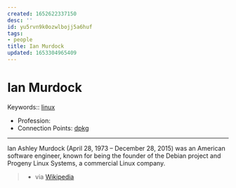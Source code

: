 ```yaml
---
created: 1652622337150
desc: ''
id: yu5rvn9k0ozwlbojj5a6huf
tags:
- people
title: Ian Murdock
updated: 1653304965409
---
```

   
# Ian Murdock   
   
Keywords:: [linux](../../topics/linux.md)   
   
- Profession:   
- Connection Points: [dpkg](../../devlog/dpkg.md)   
   
   
---   
   
Ian Ashley Murdock (April 28, 1973 – December 28, 2015) was an American software engineer, known for being the founder of the Debian project and Progeny Linux Systems, a commercial Linux company.   
   
> - via [Wikipedia](https://en.wikipedia.org/wiki/Ian%20Murdock)